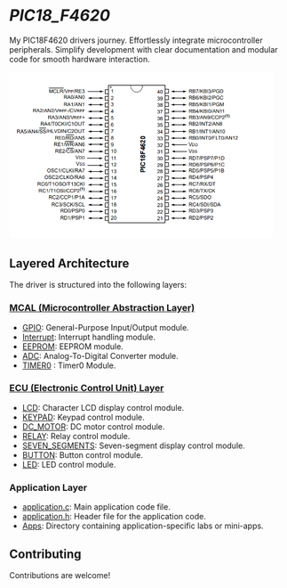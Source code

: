 # *PIC18_F4620*
My PIC18F4620 drivers journey. Effortlessly integrate microcontroller peripherals. Simplify development with clear documentation and modular code for smooth hardware interaction.

<div style="text-align: right; padding-right: 30px;">
  <img src="Apps/Supplementary/PinDiagram.png" alt="Pin Diagram" width="600">
</div>

## Layered Architecture
The driver is structured into the following layers:

### [MCAL (Microcontroller Abstraction Layer)](MCAL/)
- [GPIO](MCAL/GPIO/): General-Purpose Input/Output module.
- [Interrupt](MCAL/Interrupt/): Interrupt handling module.
- [EEPROM](MCAL/EEPROM): EEPROM module.
- [ADC](MCAL/ADC): Analog-To-Digital Converter module.
- [TIMER0](MCAL/TIMER0) : Timer0 Module.

### [ECU (Electronic Control Unit) Layer](ECU/)
- [LCD](ECU/LCD/): Character LCD display control module.
- [KEYPAD](ECU/KEYPAD/): Keypad control module.
- [DC_MOTOR](ECU/DC_MOTOR/): DC motor control module.
- [RELAY](ECU/RELAY/): Relay control module.
- [SEVEN_SEGMENTS](ECU/SEVEN_SEGMENTS/): Seven-segment display control module.
- [BUTTON](ECU/BUTTON/): Button control module.
- [LED](ECU/LED/): LED control module.

### Application Layer
- [application.c](application.c): Main application code file.
- [application.h](application.h): Header file for the application code.
- [Apps](Apps/): Directory containing application-specific labs or mini-apps.

## Contributing
Contributions are welcome!



